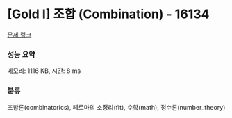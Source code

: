 # [Gold I] 조합 (Combination) - 16134 

[문제 링크](https://www.acmicpc.net/problem/16134) 

### 성능 요약

메모리: 1116 KB, 시간: 8 ms

### 분류

조합론(combinatorics), 페르마의 소정리(flt), 수학(math), 정수론(number_theory)

